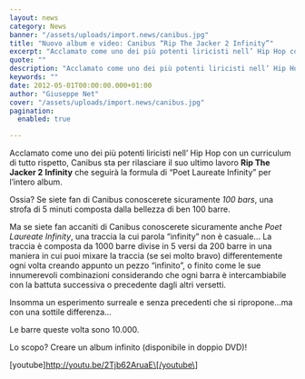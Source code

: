 ```yaml
---
layout: news
category: News
banner: "/assets/uploads/import.news/canibus.jpg"
title: "Nuovo album e video: Canibus “Rip The Jacker 2 Infinity”"
excerpt: "Acclamato come uno dei più potenti liricisti nell’ Hip Hop con un curriculum di tutto rispetto, Canibus sta per rilasciare il suo ultimo lavoro Rip The Jacker 2 Infinity che seguirà la formula di “Poet Laureate Infinity” per l’intero album. Ossia? Se siete fan di Canibus conoscerete sicuramente 100 bars, una strofa di 5 minuti [&hellip"
quote: ""
description: "Acclamato come uno dei più potenti liricisti nell’ Hip Hop con un curriculum di tutto rispetto, Canibus sta per rilasciare il suo ultimo lavoro Rip The Jacker 2 Infinity che seguirà la formula di “Poet Laureate Infinity” per l’intero album. Ossia? Se siete fan di Canibus conoscerete sicuramente 100 bars, una strofa di 5 minuti [&hellip"
keywords: ""
date: 2012-05-01T00:00:00.000+01:00
author: "Giuseppe Net"
cover: "/assets/uploads/import.news/canibus.jpg"
pagination:
  enabled: true

---
```


Acclamato come uno dei più potenti liricisti nell’ Hip Hop con un curriculum di tutto rispetto, Canibus sta per rilasciare il suo ultimo lavoro **Rip The Jacker 2** **Infinity** che seguirà la formula di “Poet Laureate Infinity” per l’intero album.

Ossia? Se siete fan di Canibus conoscerete sicuramente _100 bars_, una strofa di 5 minuti composta dalla bellezza di ben 100 barre.

Ma se siete fan accaniti di Canibus conoscerete sicuramente anche _Poet Laureate Infinity_, una traccia la cui parola “infinity” non è casuale… La traccia è composta da 1000 barre divise in 5 versi da 200 barre in una maniera in cui puoi mixare la traccia (se sei molto bravo) differentemente ogni volta creando appunto un pezzo “infinito”, o finito come le sue innumerevoli combinazioni considerando che ogni barra è intercambiabile con la battuta successiva o precedente dagli altri versetti.

Insomma un esperimento surreale e senza precedenti che si ripropone…ma con una sottile differenza…

Le barre queste volta sono 10.000.

Lo scopo? Creare un album infinito (disponibile in doppio DVD)!

\[youtube\]http://youtu.be/2Tjb62AruaE\[/youtube\]